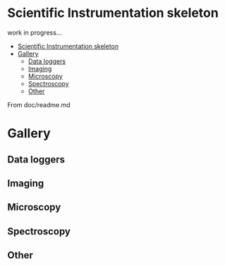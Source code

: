# Scientific Instrumentation skeleton
work in progress...

- [Scientific Instrumentation skeleton](#scientific-instrumentation-skeleton)
- [Gallery](#gallery)
  - [Data loggers](#data-loggers)
  - [Imaging](#imaging)
  - [Microscopy](#microscopy)
  - [Spectroscopy](#spectroscopy)
  - [Other](#other)

 From doc/readme.md

# Gallery

## Data loggers

## Imaging

## Microscopy

## Spectroscopy

## Other
